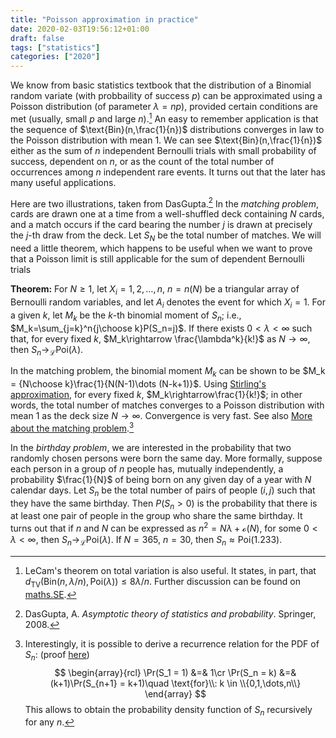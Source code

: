 ```yaml
---
title: "Poisson approximation in practice"
date: 2020-02-03T19:56:12+01:00
draft: false
tags: ["statistics"]
categories: ["2020"]
---
```


We know from basic statistics textbook that the distribution of a Binomial random variate (with probbaility of success $p$) can be approximated using a Poisson distribution (of parameter $\lambda = np$), provided certain conditions are met (usually, small $p$ and large $n$).[^1] An easy to remember application is that the sequence of $\text{Bin}(n,\frac{1}{n})$ distributions converges in law to the Poisson distribution with mean 1. We can see $\text{Bin}(n,\frac{1}{n})$ either as the sum of $n$ independent Bernoulli trials with small probability of success, dependent on $n$, or as the count of the total number of occurrences among $n$ independent rare events. It turns out that the later has many useful applications.

Here are two illustrations, taken from DasGupta.[^2] In the _matching problem_, cards are drawn one at a time from a well-shuffled deck containing $N$ cards, and a match occurs if the card bearing the number $j$ is drawn at precisely the $j$-th draw from the deck. Let $S_N$ be the total number of matches. We will need a little theorem, which happens to be useful when we want to prove that a Poisson limit is still applicable for the sum of dependent Bernoulli trials

**Theorem:** For $N\ge 1$, let $X_i=1,2,\dots,n$, $n=n(N)$ be a triangular array of Bernoulli random variables, and let $A_i$ denotes the event for which $X_i=1$. For a given $k$, let $M_k$ be the $k$-th binomial moment of $S_n$; i.e., $M_k=\sum_{j=k}^n{j\choose k}P(S_n=j)$. If there exists $0<\lambda<\infty$ such that, for every fixed $k$, $M_k\rightarrow \frac{\lambda^k}{k!}$ as $N\rightarrow\infty$, then $S_n \rightarrow_{\mathcal{L}}\text{Poi}(\lambda)$.

In the matching problem, the binomial moment $M_k$ can be shown to be $M_k = {N\choose k}\frac{1}{N(N-1)\dots (N-k+1)}$. Using [Stirling's approximation](https://en.wikipedia.org/wiki/Stirling's_approximation), for every fixed $k$, $M_k\rightarrow\frac{1}{k!}$; in other words, the total number of matches converges to a Poisson distribution with mean 1 as the deck size $N\rightarrow\infty$. Convergence is very fast. See also [More about the matching problem](https://probabilityandstats.wordpress.com/2010/05/02/more-about-the-matching-problem/).[^3]

In the _birthday problem_, we are interested in the probability that two randomly chosen persons were born the same day. More formally, suppose each person in a group of $n$ people
has, mutually independently, a probability $\frac{1}{N}$ of being born on any given day of a year with $N$ calendar days. Let $S_n$ be the total number of pairs of people $(i, j)$ such that they have the same birthday. Then $P(S_n > 0)$ is the probability that there is at least one pair of people in the group who share the same birthday. It turns out that if $n$ and $N$ can be expressed as $n^2=N\lambda+\mathcal{o}(N)$, for some $0<\lambda <\infty$, then $S_n\rightarrow_\mathcal{L}\text{Poi}(\lambda)$. If $N=365$, $n=30$, then $S_n\approx\text{Poi}(1.233)$.

[^1]: LeCam's theorem on total variation is also useful. It states, in part, that $d_\text{TV}\left(\text{Bin}(n,\lambda/n),\text{Poi}(\lambda)\right)\le 8\lambda/n$. Further discussion can be found on [maths.SE](https://math.stackexchange.com/a/803352).
[^2]: DasGupta, A. _Asymptotic theory of statistics and probability_. Springer, 2008.
[^3]: Interestingly, it is possible to derive a recurrence relation for the PDF of $S_n$: (proof [here](http://www.randomservices.org/random/urn/Matching.html))
$$
\begin{array}{rcl}
\Pr(S_1 = 1) &=& 1\cr
\Pr(S_n = k) &=& (k+1)\Pr(S_{n+1} = k+1)\quad \text{for}\\: k \in \\{0,1,\dots,n\\}
\end{array}
$$
This allows to obtain the probability density function of $S_n$ recursively for any $n$.